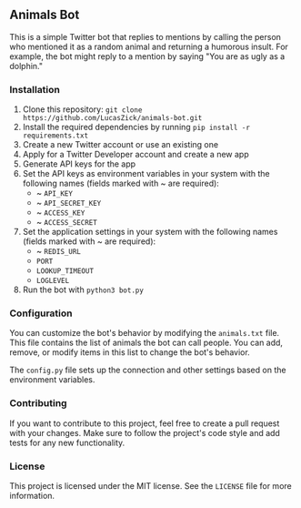 ## Animals Bot

This is a simple Twitter bot that replies to mentions by calling the person who mentioned it as a random animal and returning a humorous insult. For example, the bot might reply to a mention by saying "You are as ugly as a dolphin."

### Installation

1. Clone this repository: `git clone https://github.com/LucasZick/animals-bot.git`
2. Install the required dependencies by running `pip install -r requirements.txt`
3. Create a new Twitter account or use an existing one
4. Apply for a Twitter Developer account and create a new app
5. Generate API keys for the app
6. Set the API keys as environment variables in your system with the following names (fields marked with ~ are required):
    * ~ `API_KEY`
    * ~ `API_SECRET_KEY`
    * ~ `ACCESS_KEY`
    * ~ `ACCESS_SECRET`
7. Set the application settings in your system with the following names (fields marked with ~ are required):
    * ~ `REDIS_URL`
    * `PORT`
    * `LOOKUP_TIMEOUT`
    * `LOGLEVEL`
8. Run the bot with `python3 bot.py`

### Configuration

You can customize the bot's behavior by modifying the `animals.txt` file. This file contains the list of animals the bot can call people. You can add, remove, or modify items in this list to change the bot's behavior.

The `config.py` file sets up the connection and other settings based on the environment variables.

### Contributing

If you want to contribute to this project, feel free to create a pull request with your changes. Make sure to follow the project's code style and add tests for any new functionality.

### License

This project is licensed under the MIT license. See the `LICENSE` file for more information.
